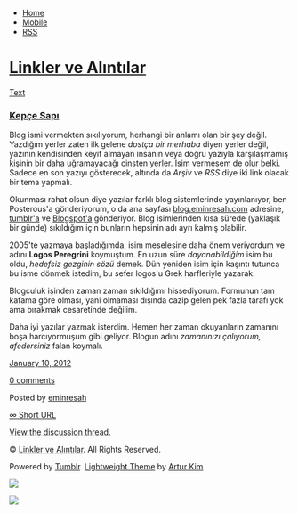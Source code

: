 -   [Home](/)
-   [Mobile](/mobile)
-   [RSS](http://eminresah.tumblr.com/rss)

[Linkler ve Alıntılar](/)
=========================

[Text](http://eminresah.tumblr.com/post/15585470546/kepce-sap)

### [Kepçe Sapı](http://eminresah.tumblr.com/post/15585470546/kepce-sap)

Blog ismi vermekten sıkılıyorum, herhangi bir anlamı olan bir şey değil.
Yazdığım yerler zaten ilk gelene *dostça bir merhaba* diyen yerler
değil, yazının kendisinden keyif almayan insanın veya doğru yazıyla
karşılaşmamış kişinin bir daha uğramayacağı cinsten yerler. İsim
vermesem de olur belki. Sadece en son yazıyı gösterecek, altında da
*Arşiv* ve *RSS* diye iki link olacak bir tema yapmalı.

Okunması rahat olsun diye yazılar farklı blog sistemlerinde
yayınlanıyor, ben Posterous'a gönderiyorum, o da ana sayfası
[blog.eminresah.com](http://blog.eminresah.com) adresine,
[tumblr'a](http://eminresah.tumblr.com) ve
[Blogspot'a](http://eminresah.blogspot.com) gönderiyor. Blog
isimlerinden kısa sürede (yaklaşık bir günde) sıkıldığım için bunların
hepsinin adı ayrı kalmış olabilir.

2005'te yazmaya başladığımda, isim meselesine daha önem veriyordum ve
adını **Logos Peregrini** koymuştum. En uzun süre *dayanabildiğim* isim
bu oldu, *hedefsiz gezginin sözü* demek. Dün yeniden isim için kaşıntı
tutunca bu isme dönmek istedim, bu sefer logos'u Grek harfleriyle
yazarak.

Blogculuk işinden zaman zaman sıkıldığımı hissediyorum. Formunun tam
kafama göre olması, yani olmaması dışında cazip gelen pek fazla tarafı
yok ama bırakmak cesaretinde değilim.

Daha iyi yazılar yazmak isterdim. Hemen her zaman okuyanların zamanını
boşa harcıyormuşum gibi geliyor. Blogun adını *zamanınızı çalıyorum,
afedersiniz* falan koymalı.

[January 10,
2012](http://eminresah.tumblr.com/post/15585470546/kepce-sap)

[0
comments](http://eminresah.tumblr.com/post/15585470546/kepce-sap#disqus_thread)

Posted by [eminresah](http://eminresah.tumblr.com/)

[∞ Short URL](http://tmblr.co/ZWS1OyEWzsXI)

[View the discussion thread.](http://erblog.disqus.com/?url=ref)

© [Linkler ve Alıntılar](/). All Rights Reserved.

Powered by [Tumblr](http://tumblr.com). [Lightweight
Theme](http://www.tumblr.com/theme/10820) by [Artur
Kim](http://arturkim.com)

![](https://px.srvcs.tumblr.com/impixu?T=1434918790&J=eyJ0eXBlIjoidXJsIiwidXJsIjoiaHR0cDpcL1wvZW1pbnJlc2FoLnR1bWJsci5jb21cL3Bvc3RcLzE1NTg1NDcwNTQ2XC9rZXBjZS1zYXAiLCJyZXF0eXBlIjowLCJyb3V0ZSI6IlwvcG9zdFwvOmlkXC86c3VtbWFyeSIsIm5vc2NyaXB0IjoxfQ==&U=LHBMNEGFMJ&K=8c9d0614048ec38a3ba1a386729a897afb272b241f7dd7a1af596d19e8149330&R=)

![](https://px.srvcs.tumblr.com/impixu?T=1434918790&J=eyJ0eXBlIjoicG9zdCIsInVybCI6Imh0dHA6XC9cL2VtaW5yZXNhaC50dW1ibHIuY29tXC9wb3N0XC8xNTU4NTQ3MDU0Nlwva2VwY2Utc2FwIiwicmVxdHlwZSI6MCwicm91dGUiOiJcL3Bvc3RcLzppZFwvOnN1bW1hcnkiLCJwb3N0cyI6W3sicG9zdGlkIjoiMTU1ODU0NzA1NDYiLCJibG9naWQiOiIzNjQ4MDI4Iiwic291cmNlIjozM31dLCJub3NjcmlwdCI6MX0=&U=JOBPGCEPMD&K=267f5c149170ef79ab31a34d779283fb704818040fb7ec00dbc22693145d130f&R=)


